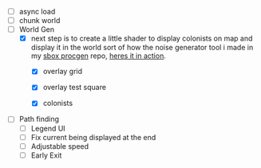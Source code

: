 ﻿- [ ] async load
- [ ] chunk world
- [ ] World Gen
    - [x] next step is to create a little shader to display colonists on map and display it in the world
      sort of how the noise generator tool i made in my [sbox procgen](https://github.com/kira0x1/sbox-procgen) repo, [heres it in action](https://youtu.be/q8OuTlbHinY?t=2).
        - [x] overlay grid
        - [x] overlay test square
        - [x] colonists


- [ ] Path finding
    - [ ] Legend UI
    - [ ] Fix current being displayed at the end
    - [ ] Adjustable speed
    - [ ] Early Exit